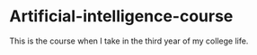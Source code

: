 # Artificial-intelligence-course
This is the course when I take in the third year of my college life.

